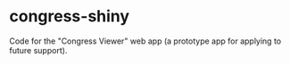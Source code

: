 # congress-shiny
Code for the "Congress Viewer" web app (a prototype app for applying to future support). 
